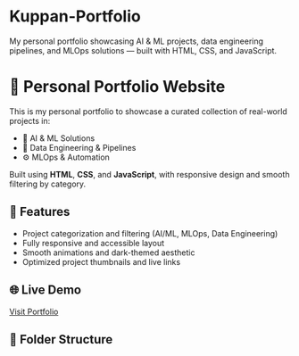 # Kuppan-Portfolio
My personal portfolio showcasing AI &amp; ML projects, data engineering pipelines, and MLOps solutions — built with HTML, CSS, and JavaScript.

# 💼 Personal Portfolio Website

This is my personal portfolio to showcase a curated collection of real-world projects in:
- 🤖 AI & ML Solutions
- 🔄 Data Engineering & Pipelines
- ⚙️ MLOps & Automation

Built using **HTML**, **CSS**, and **JavaScript**, with responsive design and smooth filtering by category.

## 🚀 Features
- Project categorization and filtering (AI/ML, MLOps, Data Engineering)
- Fully responsive and accessible layout
- Smooth animations and dark-themed aesthetic
- Optimized project thumbnails and live links

## 🌐 Live Demo
[Visit Portfolio](https://your-portfolio-url.com)

## 📁 Folder Structure

